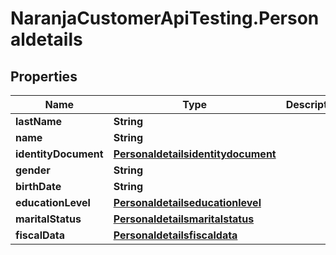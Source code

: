 # NaranjaCustomerApiTesting.Personaldetails

## Properties

Name | Type | Description | Notes
------------ | ------------- | ------------- | -------------
**lastName** | **String** |  | [optional] 
**name** | **String** |  | [optional] 
**identityDocument** | [**Personaldetailsidentitydocument**](Personaldetailsidentitydocument.md) |  | [optional] 
**gender** | **String** |  | [optional] 
**birthDate** | **String** |  | [optional] 
**educationLevel** | [**Personaldetailseducationlevel**](Personaldetailseducationlevel.md) |  | [optional] 
**maritalStatus** | [**Personaldetailsmaritalstatus**](Personaldetailsmaritalstatus.md) |  | [optional] 
**fiscalData** | [**Personaldetailsfiscaldata**](Personaldetailsfiscaldata.md) |  | [optional] 


